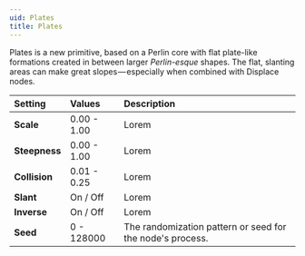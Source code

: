 ```yaml
---
uid: Plates
title: Plates
---
```


Plates is a new primitive, based on a Perlin core with flat plate-like formations created in between larger *Perlin-esque* shapes. The flat, slanting areas can make great slopes — especially when combined with Displace nodes.


| Setting       | Values      | Description                                               |
| :------------ | :---------- | :-------------------------------------------------------- |
| **Scale**     | 0.00 - 1.00 | Lorem                                                     |
| **Steepness** | 0.00 - 1.00 | Lorem                                                     |
| **Collision** | 0.01 - 0.25 | Lorem                                                     |
| **Slant**     | On / Off    | Lorem                                                     |
| **Inverse**   | On / Off    | Lorem                                                     |
| **Seed**      | 0 - 128000  | The randomization pattern or seed for the node's process. |



